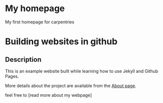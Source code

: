 
# My homepage
My first homepage for carpentries

# Building websites in github

## Description
This is an example website built while learning how to use Jekyll and Github Pages.

More details about the project are available from the [About page](about.md).

feel free to [read more about my webpage]
